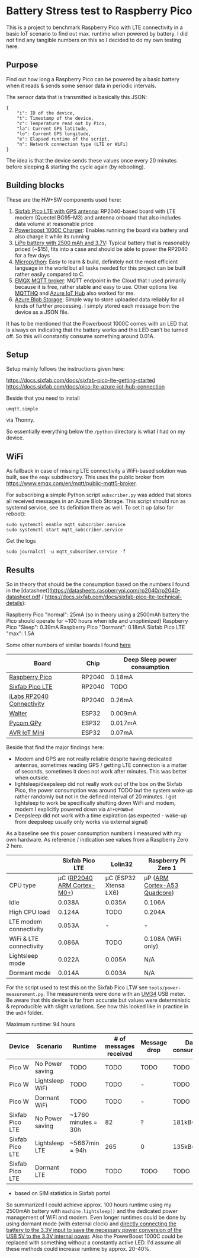 # Battery Stress test to Raspberry Pico
This is a project to benchmark Raspberry Pico with LTE connectivity in a basic IoT scenario to find out max. runtime when powered by battery. I did not find any tangible numbers on this so I decided to do my own testing here.

## Purpose
Find out how long a Raspberry Pico can be powered by a basic battery when it reads & sends some sensor data in periodic intervals. 

The sensor data that is transmitted is basically this JSON:

    {
        "i": ID of the device, 
        "t": Timestamp of the device, 
        "c": Temperature read out by Pico, 
        "la": Current GPS latitude, 
        "lo": Current GPS longitude,
        "e": Elapsed runtime of the script,
        "n": Network connection type (LTE or WiFi)
    }

The idea is that the device sends these values once every 20 minutes before sleeping & starting the cycle again (by rebooting).

## Building blocks
These are the HW+SW components used here:

1. [Sixfab Pico LTE with GPS antenna](https://sixfab.com/product/sixfab-pico-lte/): RP2040-based board with LTE modem (Quectel BG95-M3) and antenna onboard that also includes data volume at reasonable price 
2. [Powerboost 1000C Charger](https://www.adafruit.com/product/2465): Enables running the board via battery and also charge it while its running
3. [LiPo battery with 2500 mAh and 3.7V](https://www.adafruit.com/product/328): Typical battery that is reasonably priced (~$15), fits into a case and should be able to power the RP2040 for a few days
4. [Micropython](https://micropython.org/download/?mcu=rp2040): Easy to learn & build, definitely not  the most efficient language in the world but all tasks needed for this project can be built rather easily compared to C.
5. [EMQX MQTT broker](https://www.emqx.com/en/mqtt/public-mqtt5-broker): MQTT endpoint in the Cloud that I used primarily because it is free, rather stable and easy to use. Other options like [MQTTHQ](https://mqtthq.com/) and [Azure IoT Hub](https://learn.microsoft.com/en-us/azure/iot-hub/) also worked for me.
6. [Azure Blob Storage](https://azure.microsoft.com/en-us/products/storage/blobs): Simple way to store uploaded data reliably for all kinds of further processing. I simply stored each message from the device as a JSON file.

It has to be mentioned that the Powerboost 1000C comes with an LED that is always on indicating that the battery works and this LED can't be turned off. So this will constantly consume something around 0.01A.

## Setup
Setup mainly follows the instructions given here:

https://docs.sixfab.com/docs/sixfab-pico-lte-getting-started
https://docs.sixfab.com/docs/pico-lte-azure-iot-hub-connection

Beside that you need to install

    umqtt.simple

via Thonny.

So essentially everything below the `/python` directory is what I had on my device.

## WiFi
As fallback in case of missing LTE connectivity a WiFi-based solution was built, see the `emqx` subdirectory. This uses the public broker from https://www.emqx.com/en/mqtt/public-mqtt5-broker.

For subscribing a simple Python script `subscriber.py` was added that stores all received messages in an Azure Blob Storage. This script should run as systemd service, see its definition there as well. To set it up (also for reboot):

    sudo systemctl enable mqtt_subscriber.service
    sudo systemctl start mqtt_subscriber.service

Get the logs

    sudo journalctl -u mqtt_subscriber.service -f

## Results
So in theory that should be the consumption based on the numbers I found in the [datasheet](https://datasheets.raspberrypi.com/rp2040/rp2040-datasheet.pdf / https://docs.sixfab.com/docs/sixfab-pico-lte-technical-details):

Raspberry Pico "normal": 25mA (so in theory using a 2500mAh battery the Pico should operate for ~100 hours when idle and unoptimized)
Raspberry Pico "Sleep": 0.39mA
Raspberry Pico "Dormant": 0.18mA
Sixfab Pico LTE "max": 1.5A

Some other numbers of similar boards I found [here](https://www.crowdsupply.com/dptechnics/walter)

| Board      | Chip | Deep Sleep power consumption 
| -----------| ---- | -----------
| [Raspberry Pico](https://www.raspberrypi.com/documentation/microcontrollers/raspberry-pi-pico.html) | RP2040 | 0.18mA
| [Sixfab Pico LTE](https://sixfab.com/product/sixfab-pico-lte) | RP2040 | TODO  
| [iLabs RP2040 Connectivity](https://ilabs.se/product/the-rp2040-connectivity-board/) | RP2040 | 0.26mA  
| [Walter](https://www.crowdsupply.com/dptechnics/walter) | ESP32 | 0.009mA
| [Pycom GPy](https://docs.pycom.io/datasheets/development/gpy/) | ESP32 | 0.017mA
| [AVR IoT Mini](https://www.microchip.com/en-us/development-tool/ev70n78a) | ESP32 | 0.07mA

Beside that find the major findings here:

- Modem and GPS are not really reliable despite having dedicated antennas, sometimes reading GPS / getting LTE connection is a matter of seconds, sometimes it does not work after minutes. This was better when outside.
- lightsleep/deepsleep did not really work out of the box on the Sixfab Pico, the power consumption was around TODO but the system woke up rather randomly but not in the defined interval of 20 minutes. I got lightsleep to work be specifically shutting down WiFi and modem, modem I explicitly powered down via `AT+QPOWD=0` 
- Deepsleep did not work with a time expiration (as expected - wake-up from deepsleep usually only works via external signal)

As a baseline see this power consumption numbers I measured with my own hardware. As reference / indication see values from a Raspberry Zero 2 here.

|      | Sixfab Pico LTE | Lolin32 | Raspberry Pi Zero 1 |
| ---- | --------------- | ------------ | ------------------- |
| CPU type | µC ([RP2040 ARM Cortex-M0+](https://en.wikipedia.org/wiki/RP2040)) |  µC (ESP32 Xtensa LX6) | µP ([ARM Cortex-A53 Quadcore](https://en.wikipedia.org/wiki/ARM_Cortex-A53)) |
| Idle | 0.038A | 0.035A | 0.106A | 
| High CPU load | 0.124A | TODO | 0.204A |
| LTE modem connectivity | 0.053A | - | - | 
| WiFi & LTE connectivity | 0.086A | TODO | 0.108A (WiFi only) |
| Lightsleep mode | 0.022A | 0.005A | N/A |
| Dormant mode | 0.014A | 0.003A | N/A |

For the script used to test this on the Sixfab Pico LTW see `tools/power-measurement.py`. The measurements were done with an [UM34](https://download.bastelgarage.ch/Produkte/User_Manual_UM34C.pdf) USB meter. Be aware that this device is far from accurate but values were deterministic & reproducible with slight variations. See how this looked like in practice in the `um34` folder.

Maximum runtime: 94 hours

| Device | Scenario      | Runtime | # of messages received | Message drop | Data consumption
| ------ | ----------- | ----------- | ---- | --- | --------
| Pico W | No Power saving | TODO | TODO | TODO | TODO |
| Pico W | Lightsleep WiFi | TODO | TODO | - | TODO |
| Pico W | Dormant WiFi | TODO | TODO | - | TODO |
| Sixfab Pico LTE | No Power saving | ~1760 minutes = 30h | 82 | ? | 181kB* |
| Sixfab Pico LTE | Lightsleep LTE | ~5667min = 94h | 265 | 0 | 135kB* |
| Sixfab Pico LTE | Dormant LTE | TODO | TODO | TODO | TODO |

* based on SIM statistics in Sixfab portal

So summarized I could achieve approx. 100 hours runtime using my 2500mAh battery with `machine.lightsleep()` and the dedicated power management of WiFi and modem. Even longer runtimes could be done by using dormant mode (with external clock) and [directly connecting the battery to the 3.3V input to save the necessary power conversion of the USB 5V to the 3.3V internal power](https://forums.raspberrypi.com/viewtopic.php?t=309355). Also the PowerBoost 1000C could be replaced with something without a constantly active LED. I'd assume all these methods could increase runtime by approx. 20-40%.